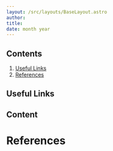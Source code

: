 ```yaml
---
layout: /src/layouts/BaseLayout.astro
author: 
title: 
date: month year
---
```


<!-- Table of Contents -->
<nav role="navigation" class="toc">

## Contents
1. [Useful Links](#useful-links)
1. [References](#references)

</nav>

## Useful Links

## Content

# References
[^1]: [Example](https://example.com)

